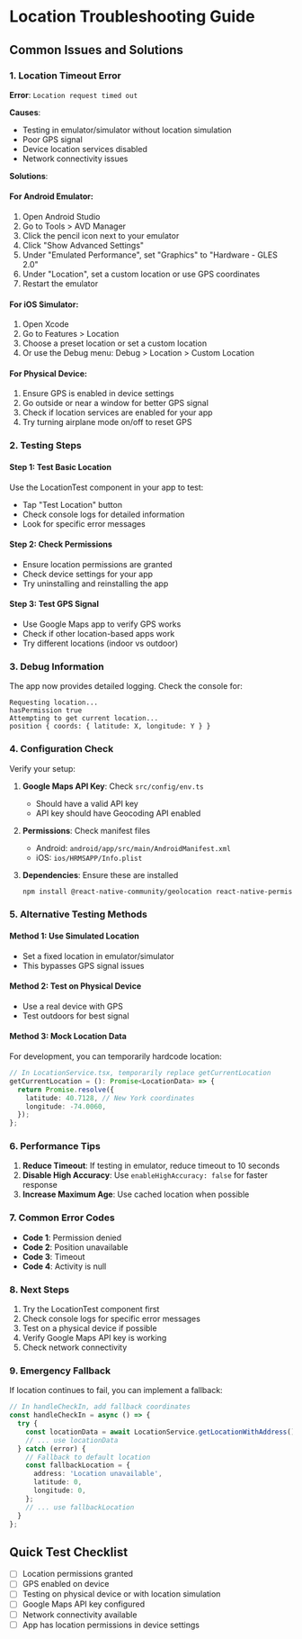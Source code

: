 # Location Troubleshooting Guide

## Common Issues and Solutions

### 1. Location Timeout Error

**Error**: `Location request timed out`

**Causes**:
- Testing in emulator/simulator without location simulation
- Poor GPS signal
- Device location services disabled
- Network connectivity issues

**Solutions**:

#### For Android Emulator:
1. Open Android Studio
2. Go to Tools > AVD Manager
3. Click the pencil icon next to your emulator
4. Click "Show Advanced Settings"
5. Under "Emulated Performance", set "Graphics" to "Hardware - GLES 2.0"
6. Under "Location", set a custom location or use GPS coordinates
7. Restart the emulator

#### For iOS Simulator:
1. Open Xcode
2. Go to Features > Location
3. Choose a preset location or set a custom location
4. Or use the Debug menu: Debug > Location > Custom Location

#### For Physical Device:
1. Ensure GPS is enabled in device settings
2. Go outside or near a window for better GPS signal
3. Check if location services are enabled for your app
4. Try turning airplane mode on/off to reset GPS

### 2. Testing Steps

#### Step 1: Test Basic Location
Use the LocationTest component in your app to test:
- Tap "Test Location" button
- Check console logs for detailed information
- Look for specific error messages

#### Step 2: Check Permissions
- Ensure location permissions are granted
- Check device settings for your app
- Try uninstalling and reinstalling the app

#### Step 3: Test GPS Signal
- Use Google Maps app to verify GPS works
- Check if other location-based apps work
- Try different locations (indoor vs outdoor)

### 3. Debug Information

The app now provides detailed logging. Check the console for:

```
Requesting location...
hasPermission true
Attempting to get current location...
position { coords: { latitude: X, longitude: Y } }
```

### 4. Configuration Check

Verify your setup:

1. **Google Maps API Key**: Check `src/config/env.ts`
   - Should have a valid API key
   - API key should have Geocoding API enabled

2. **Permissions**: Check manifest files
   - Android: `android/app/src/main/AndroidManifest.xml`
   - iOS: `ios/HRMSAPP/Info.plist`

3. **Dependencies**: Ensure these are installed
   ```bash
   npm install @react-native-community/geolocation react-native-permissions
   ```

### 5. Alternative Testing Methods

#### Method 1: Use Simulated Location
- Set a fixed location in emulator/simulator
- This bypasses GPS signal issues

#### Method 2: Test on Physical Device
- Use a real device with GPS
- Test outdoors for best signal

#### Method 3: Mock Location Data
For development, you can temporarily hardcode location:

```typescript
// In LocationService.tsx, temporarily replace getCurrentLocation
getCurrentLocation = (): Promise<LocationData> => {
  return Promise.resolve({
    latitude: 40.7128, // New York coordinates
    longitude: -74.0060,
  });
};
```

### 6. Performance Tips

1. **Reduce Timeout**: If testing in emulator, reduce timeout to 10 seconds
2. **Disable High Accuracy**: Use `enableHighAccuracy: false` for faster response
3. **Increase Maximum Age**: Use cached location when possible

### 7. Common Error Codes

- **Code 1**: Permission denied
- **Code 2**: Position unavailable
- **Code 3**: Timeout
- **Code 4**: Activity is null

### 8. Next Steps

1. Try the LocationTest component first
2. Check console logs for specific error messages
3. Test on a physical device if possible
4. Verify Google Maps API key is working
5. Check network connectivity

### 9. Emergency Fallback

If location continues to fail, you can implement a fallback:

```typescript
// In handleCheckIn, add fallback coordinates
const handleCheckIn = async () => {
  try {
    const locationData = await LocationService.getLocationWithAddress();
    // ... use locationData
  } catch (error) {
    // Fallback to default location
    const fallbackLocation = {
      address: 'Location unavailable',
      latitude: 0,
      longitude: 0,
    };
    // ... use fallbackLocation
  }
};
```

## Quick Test Checklist

- [ ] Location permissions granted
- [ ] GPS enabled on device
- [ ] Testing on physical device or with location simulation
- [ ] Google Maps API key configured
- [ ] Network connectivity available
- [ ] App has location permissions in device settings
